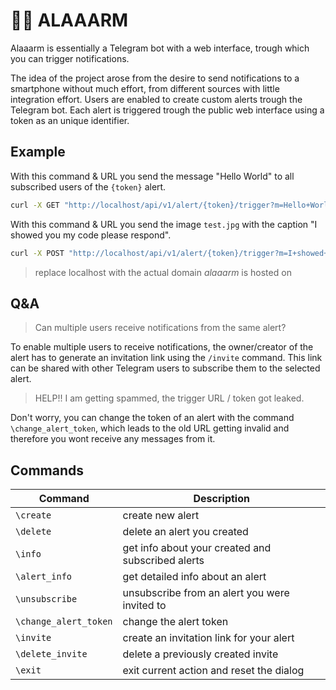 # 👨‍🚒 ALAAARM

Alaaarm is essentially a Telegram bot with a web interface, trough which you can trigger notifications.

The idea of the project arose from the desire to send notifications to a smartphone without much effort, from different sources with little integration effort. Users are enabled to create custom alerts trough the Telegram bot. Each alert is triggered trough the public web interface using a token as an unique identifier.

## Example

With this command & URL you send the message "Hello World" to all subscribed users of the `{token}` alert.

````bash
curl -X GET "http://localhost/api/v1/alert/{token}/trigger?m=Hello+World"
````

With this command & URL you send the image `test.jpg` with the caption "I showed you my code please respond".

````bash
curl -X POST "http://localhost/api/v1/alert/{token}/trigger?m=I+showed+you+my+code+please+respond" -F "image=@test.jpg"
````

> replace localhost with the actual domain *alaaarm* is hosted on

## Q&A

> Can multiple users receive notifications from the same alert?

To enable multiple users to receive notifications, the owner/creator of the alert has to generate an invitation link using the `/invite` command. This link can be shared with other Telegram users to subscribe them to the selected alert.

> HELP!! I am getting spammed, the trigger URL / token got leaked.

Don't worry, you can change the token of an alert with the command `\change_alert_token`, which leads to the old URL getting invalid and therefore you wont receive any messages from it.

## Commands

| Command               | Description                                       |
| --------------------- | ------------------------------------------------- |
| `\create`             | create new alert                                  |
| `\delete`             | delete an alert you created                       |
| `\info`               | get info about your created and subscribed alerts |
| `\alert_info`         | get detailed info about an alert                  |
| `\unsubscribe`        | unsubscribe from an alert you were invited to     |
| `\change_alert_token` | change the alert token                            |
| `\invite`             | create an invitation link for your alert          |
| `\delete_invite`      | delete a previously created invite                |
| `\exit`               | exit current action and reset the dialog          |
